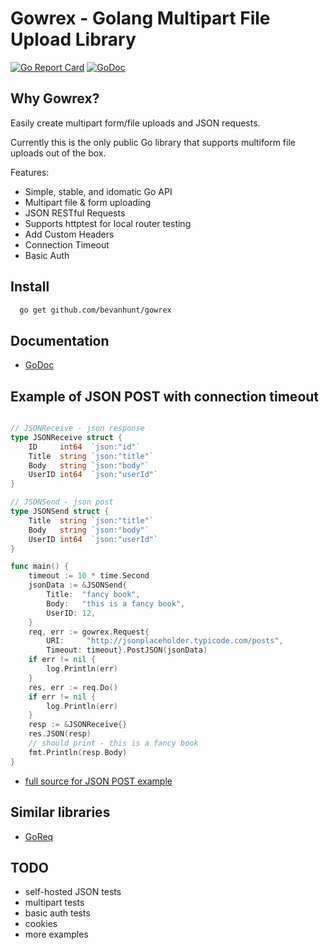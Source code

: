 # Gowrex - Golang Multipart File Upload Library

[![Go Report Card](https://goreportcard.com/badge/github.com/bevanhunt/gowrex)](https://goreportcard.com/report/github.com/bevanhunt/gowrex)
[![GoDoc](https://godoc.org/github.com/bevanhunt/gowrex?status.svg)](https://godoc.org/github.com/bevanhunt/gowrex) 

## Why Gowrex?

Easily create multipart form/file uploads and JSON requests.

Currently this is the only public Go library that supports multiform file uploads out of the box.

Features:
* Simple, stable, and idomatic Go API
* Multipart file & form uploading
* JSON RESTful Requests
* Supports httptest for local router testing
* Add Custom Headers
* Connection Timeout
* Basic Auth

## Install
``` bash
  go get github.com/bevanhunt/gowrex
```

## Documentation
- [GoDoc](https://godoc.org/github.com/bevanhunt/gowrex)

## Example of JSON POST with connection timeout
``` go

// JSONReceive - json response
type JSONReceive struct {
	ID     int64  `json:"id"`
	Title  string `json:"title"`
	Body   string `json:"body"`
	UserID int64  `json:"userId"`
}

// JSONSend - json post
type JSONSend struct {
	Title  string `json:"title"`
	Body   string `json:"body"`
	UserID int64  `json:"userId"`
}

func main() {
	timeout := 10 * time.Second
	jsonData := &JSONSend{
		Title:  "fancy book",
		Body:   "this is a fancy book",
		UserID: 12,
	}
	req, err := gowrex.Request{
		URI:     "http://jsonplaceholder.typicode.com/posts",
		Timeout: timeout}.PostJSON(jsonData)
	if err != nil {
		log.Println(err)
	}
	res, err := req.Do()
	if err != nil {
		log.Println(err)
	}
	resp := &JSONReceive{}
	res.JSON(resp)
	// should print - this is a fancy book
	fmt.Println(resp.Body)
}
```
- [full source for JSON POST example](https://github.com/bevanhunt/gowrex-json-demo)


## Similar libraries
- [GoReq](https://github.com/franela/goreq)

## TODO
- self-hosted JSON tests
- multipart tests
- basic auth tests
- cookies
- more examples
